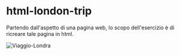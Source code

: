 # html-london-trip

Partendo dall'aspetto di una pagina web, lo scopo dell'esercizio è di ricreare tale pagina in html.

![Viaggio-Londra](https://github.com/MatteoSanson/html-london-trip/assets/128544980/11486f77-45e0-4783-a225-4d4da7ae2001)